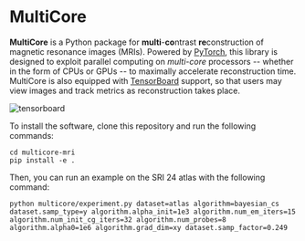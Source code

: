 # MultiCore

**MultiCore** is a Python package for **multi**-**co**ntrast **re**construction of magnetic resonance images (MRIs).  Powered by [PyTorch](https://pytorch.org/), this library is designed to exploit parallel computing on *multi-core* processors -- whether in the form of CPUs or GPUs -- to maximally accelerate reconstruction time.  MultiCore is also equipped with [TensorBoard](https://www.tensorflow.org/tensorboard) support, so that users may view images and track metrics as reconstruction takes place.

![tensorboard](misc/tensorboard.gif)


To install the software, clone this repository and run the following commands:
```
cd multicore-mri
pip install -e .
```

Then, you can run an example on the SRI 24 atlas with the following command:
```
python multicore/experiment.py dataset=atlas algorithm=bayesian_cs dataset.samp_type=y algorithm.alpha_init=1e3 algorithm.num_em_iters=15 algorithm.num_init_cg_iters=32 algorithm.num_probes=8 algorithm.alpha0=1e6 algorithm.grad_dim=xy dataset.samp_factor=0.249
```
